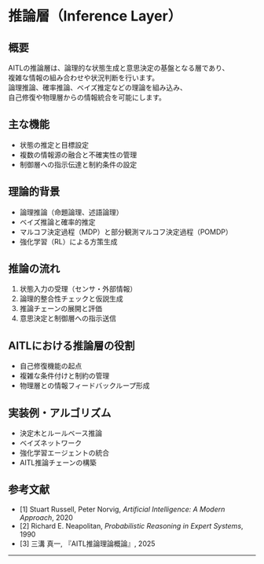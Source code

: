 

# 推論層（Inference Layer）

## 概要

AITLの推論層は、論理的な状態生成と意思決定の基盤となる層であり、  
複雑な情報の組み合わせや状況判断を行います。  
論理推論、確率推論、ベイズ推定などの理論を組み込み、  
自己修復や物理層からの情報統合を可能にします。

## 主な機能

- 状態の推定と目標設定  
- 複数の情報源の融合と不確実性の管理  
- 制御層への指示伝達と制約条件の設定

## 理論的背景

- 論理推論（命題論理、述語論理）  
- ベイズ推論と確率的推定  
- マルコフ決定過程（MDP）と部分観測マルコフ決定過程（POMDP）  
- 強化学習（RL）による方策生成  

## 推論の流れ

1. 状態入力の受理（センサ・外部情報）  
2. 論理的整合性チェックと仮説生成  
3. 推論チェーンの展開と評価  
4. 意思決定と制御層への指示送信  

## AITLにおける推論層の役割

- 自己修復機能の起点  
- 複雑な条件付けと制約の管理  
- 物理層との情報フィードバックループ形成  

## 実装例・アルゴリズム

- 決定木とルールベース推論  
- ベイズネットワーク  
- 強化学習エージェントの統合  
- AITL推論チェーンの構築

## 参考文献

- [1] Stuart Russell, Peter Norvig, *Artificial Intelligence: A Modern Approach*, 2020  
- [2] Richard E. Neapolitan, *Probabilistic Reasoning in Expert Systems*, 1990  
- [3] 三溝 真一, 『AITL推論理論概論』, 2025

---

